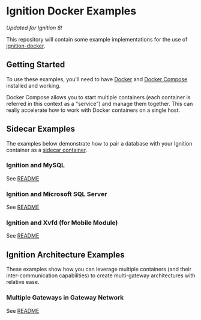 # Ignition Docker Examples

_Updated for Ignition 8!_

This repository will contain some example implementations for the use of [ignition-docker](https://github.com/thirdgen88/ignition-docker).

## Getting Started

To use these examples, you’ll need to have [Docker](https://docs.docker.com/install/) and [Docker Compose](https://docs.docker.com/compose/install/)  installed and working.

Docker Compose allows you to start multiple containers (each container is referred in this context as a "service") and manage them together.  This can really accelerate how to work with Docker containers on a single host.

## Sidecar Examples

The examples below demonstrate how to pair a database with your Ignition container as a [sidecar container](https://docs.microsoft.com/en-us/azure/architecture/patterns/sidecar).

### Ignition and MySQL

See [README](ignition-mysql)

### Ignition and Microsoft SQL Server

See [README](ignition-mssql)

### Ignition and Xvfd (for Mobile Module)

See [README](ignition-mobile)

## Ignition Architecture Examples

These examples show how you can leverage multiple containers (and their inter-communication capabilities) to create multi-gateway architectures with relative ease.

<!-- ### Vision Gateways + Load Balancer -->

<!-- ### Redundant Gateways -->

### Multiple Gateways in Gateway Network

See [README](ignition-gwnetwork)
